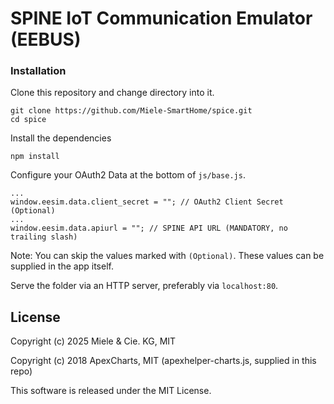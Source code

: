 # SPINE IoT Communication Emulator (EEBUS)

### Installation

Clone this repository and change directory into it.

```
git clone https://github.com/Miele-SmartHome/spice.git
cd spice
```

Install the dependencies

```
npm install
```

Configure your OAuth2 Data at the bottom of `js/base.js`. 

```
...
window.eesim.data.client_secret = ""; // OAuth2 Client Secret (Optional)
...
window.eesim.data.apiurl = ""; // SPINE API URL (MANDATORY, no trailing slash)
```
Note: You can skip the values marked with `(Optional)`. These values can be supplied in the app itself.


Serve the folder via an HTTP server, preferably via `localhost:80`.

## License

Copyright (c) 2025 Miele & Cie. KG, MIT

Copyright (c) 2018 ApexCharts, MIT (apexhelper-charts.js, supplied in this repo)

This software is released under the MIT License. 